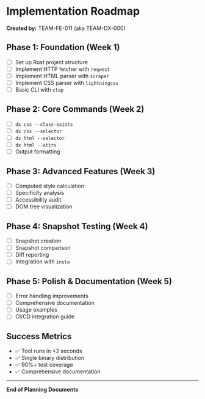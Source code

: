 # Implementation Roadmap

**Created by:** TEAM-FE-011 (aka TEAM-DX-000)

## Phase 1: Foundation (Week 1)

- [ ] Set up Rust project structure
- [ ] Implement HTTP fetcher with `reqwest`
- [ ] Implement HTML parser with `scraper`
- [ ] Implement CSS parser with `lightningcss`
- [ ] Basic CLI with `clap`

## Phase 2: Core Commands (Week 2)

- [ ] `dx css --class-exists`
- [ ] `dx css --selector`
- [ ] `dx html --selector`
- [ ] `dx html --attrs`
- [ ] Output formatting

## Phase 3: Advanced Features (Week 3)

- [ ] Computed style calculation
- [ ] Specificity analysis
- [ ] Accessibility audit
- [ ] DOM tree visualization

## Phase 4: Snapshot Testing (Week 4)

- [ ] Snapshot creation
- [ ] Snapshot comparison
- [ ] Diff reporting
- [ ] Integration with `insta`

## Phase 5: Polish & Documentation (Week 5)

- [ ] Error handling improvements
- [ ] Comprehensive documentation
- [ ] Usage examples
- [ ] CI/CD integration guide

## Success Metrics

- ✅ Tool runs in <2 seconds
- ✅ Single binary distribution
- ✅ 90%+ test coverage
- ✅ Comprehensive documentation

---

**End of Planning Documents**
